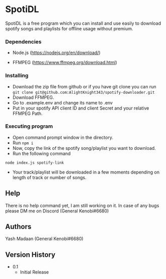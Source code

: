 # SpotiDL

SpotiDL is a free program which you can install and use easily to download spotify songs and playlists for offline usage without premium.

### Dependencies
* Node.js (https://nodejs.org/en/download/)

* FFMPEG (https://www.ffmpeg.org/download.html)

### Installing
* Download the zip file from github or if you have git clone you can run 
```git clone git@github.com:AlightKnight343/spotify-downloader.git```
* Download FFMPEG.
* Go to .example.env and change its name to .env
* Put in your spotify API client ID and client Secret and your relative FFMPEG Path. 

### Executing program
* Open command prompt window in the directory.
* Run ```npm i```
* Now, copy the link of the spotify song/playlist you want to download.
* Run the following command
```
node index.js spotify-link
```
* Your track/playlist will be downloaded in a few moments depending on length of track or number of songs.


## Help
There is no help command yet, I am still working on it. In case of any bugs please DM me on Discord (General Kenobi#6680)

## Authors
Yash Madaan (General Kenobi#6680)

## Version History

* 0.1
    * Initial Release
